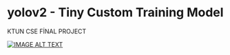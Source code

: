 # yolov2 - Tiny Custom Training Model
KTUN CSE FİNAL PROJECT 

[![IMAGE ALT TEXT](http://img.youtube.com/vi/O_n1pSPC080/0.jpg)](https://www.youtube.com/shorts/O_n1pSPC080 "Video Title")

